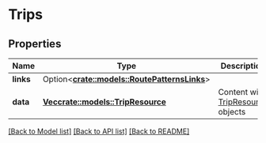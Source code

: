 # Trips

## Properties

Name | Type | Description | Notes
------------ | ------------- | ------------- | -------------
**links** | Option<[**crate::models::RoutePatternsLinks**](RoutePatterns_links.md)> |  | [optional]
**data** | [**Vec<crate::models::TripResource>**](TripResource.md) | Content with [TripResource](#tripresource) objects | 

[[Back to Model list]](../README.md#documentation-for-models) [[Back to API list]](../README.md#documentation-for-api-endpoints) [[Back to README]](../README.md)


